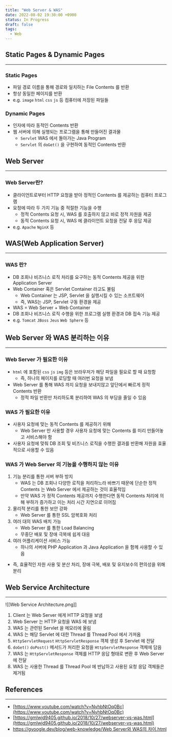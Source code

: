 ```yaml
---
title: "Web Server & WAS"
date: 2022-08-02 19:30:00 +0900
status: In Progress
draft: false
tags:
  - Web
---
```

## Static Pages & Dynamic Pages
---
### Static Pages

- 파일 경로 이름을 통해 경로와 일치하는 File Contents 를 반환
- 항상 동일한 페이지를 반환
- e.g. `image` `html` `css` `js` 등 컴퓨터에 저장된 파일들

### Dynamic Pages

- 인자에 따라 동적인 Contents 반환
- 웹 서버에 의해 실행되는 프로그램을 통해 만들어진 결과물
    - `Servlet` WAS 에서 돌아가는 Java Program
    - `Servlet` 의 `doGet()` 을 구현하여 동적인 Contents 반환

## Web Server
---
### Web Server란?

- 클라이언트로부터 HTTP 요청을 받아 정적인 Contents 를 제공하는 컴퓨터 프로그램
- 요청에 따라 두 가지 기능 중 적절한 기능을 수행
    - 정적 Contents 요청 시, WAS 를 호출하지 않고 바로 정적 자원을 제공
    - 동적 Contents 요청 시, WAS 에 클라이언트 요청을 전달 후 응답 제공
- e.g. `Apache` `NginX` 등

## WAS(Web Application Server)
---
### WAS 란?

- DB 조회나 비즈니스 로직 처리를 요구하는 동적 Contents 제공을 위한 Application Server
- Web Container 혹은 Servlet Container 라고도 불림
    - Web Container 는 JSP, Servlet 을 실행시킬 수 있는 소프트웨어
    - 즉, WAS는 JSP, Servlet 구동 환경을 제공
- WAS = Web Server + Web Container
- DB 조회나 비즈니스 로직 수행을 위한 프로그램 실행 환경과 DB 접속 기능 제공
- e.g. `Tomcat` `JBoss` `Jeus` `Web Sphere` 등

## Web Server 와 WAS 분리하는 이유
---
### Web Server 가 필요한 이유

- `html` 에 포함된 `css` `js` `img` 등은 브라우저가 해당 파일을 필요로 할 때 요청함
    - 즉, 하나의 페이지를 로딩할 때 여러번 요청을 보냄
- Web Server 를 통해 WAS 까지 요청을 보내지않고 앞단에서 빠르게 정적 Contents 반환
    - 정적 파일 반환만 처리하도록 분리하여 WAS 의 부담을 줄일 수 있음

### WAS 가 필요한 이유

- 사용자 요청에 맞는 동적 Contents 를 제공하기 위해
    - Web Server 만 사용할 경우 사용자 요청에 맞는 Contents 를 미리 만들어놓고 서비스해야 함
- 사용자 요청에 맞춰 DB 조회 및 비즈니스 로직을 수행한 결과를 반환해 자원을 효율적으로 사용할 수 있음

### WAS 가 Web Server 의 기능을 수행하지 않는 이유

1. 기능 분리를 통한 서버 부하 방지
    - WAS 는 DB 조회나 다양한 로직을 처리하느라 바쁘기 때문에 단순한 정적 Contents 는 Web Server 에서 제공하는 것이 효율적임
    - 만약 WAS 가 정적 Contents 제공까지 수행한다면 동적 Contents 처리에 의해 부하가 증가하고 이는 처리 시간 지연으로 이어짐
2. 물리적 분리를 통한 보안 강화
    - Web Server 를 통한 SSL 암복호화 처리
3. 여러 대의 WAS 배치 가능
    - Web Server 를 통한 Load Balancing
    - 무중단 배포 및 장애 극복에 쉽게 대응
4. 여러 어플리케이션 서비스 가능
    - 하나의 서버에 PHP Application 과 Java Application 을 함께 사용할 수 있음
- 즉, 효율적인 자원 사용 및 분산 처리, 장애 극복, 배포 및 유지보수의 편의성을 위해 분리

## Web Service Architecture
---
![[Web Service Architecture.png]]

1. Client 는 Web Server 에게 HTTP 요청을 보냄
2. Web Server 는 HTTP 요청을 WAS 에 보냄
3. WAS 는 관련된 Servlet 을 메모리에 올림
4. WAS 는 해당 Servlet 에 대한 Thread 를 Thread Pool 에서 가져옴
5. `HttpServletRequest` `HttpServletResponse` 객체 생성 후 Servlet 에 전달
6. `doGet()` `doPost()` 메서드가 처리한 요청을 `HttpServletResponse` 객체에 담음
7. WAS 는 `HttpServletResponse` 객체를 HTTP 응답 형태로 변환 후 Web Server 에 전달
8. WAS 는 사용한 Thread 를 Thread Pool 에 반납하고 사용된 요청 응답 객체들은 제거됨

## References
---
- [https://www.youtube.com/watch?v=NyhbNtOq0Bc](https://www.youtube.com/watch?v=NyhbNtOq0Bc)
- [https://gmlwjd9405.github.io/2018/10/27/webserver-vs-was.html](https://gmlwjd9405.github.io/2018/10/27/webserver-vs-was.html)
- [https://gyoogle.dev/blog/web-knowledge/Web Server와 WAS의 차이.html](https://gyoogle.dev/blog/web-knowledge/Web%20Server%EC%99%80%20WAS%EC%9D%98%20%EC%B0%A8%EC%9D%B4.html)

